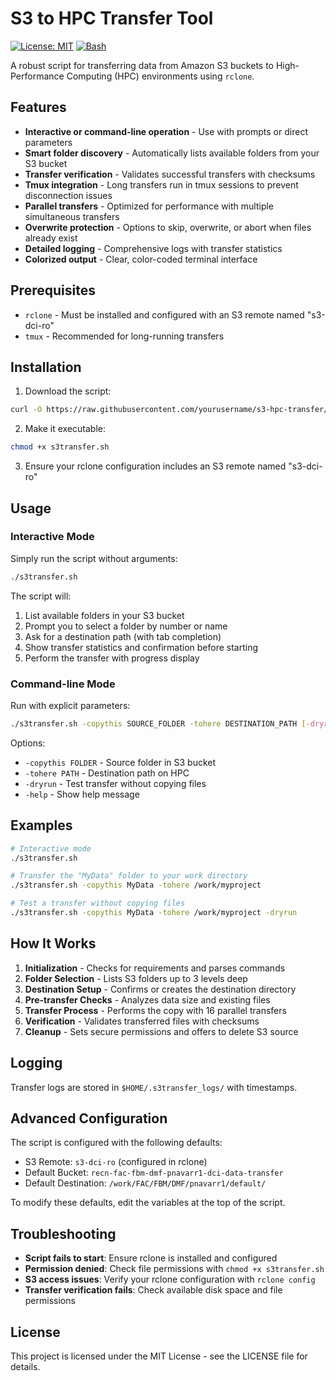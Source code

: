 # S3 to HPC Transfer Tool

[![License: MIT](https://img.shields.io/badge/License-MIT-yellow.svg)](https://opensource.org/licenses/MIT)
[![Bash](https://img.shields.io/badge/Made%20with-Bash-1f425f.svg)](https://www.gnu.org/software/bash/)

A robust script for transferring data from Amazon S3 buckets to High-Performance Computing (HPC) environments using `rclone`.

## Features

- **Interactive or command-line operation** - Use with prompts or direct parameters
- **Smart folder discovery** - Automatically lists available folders from your S3 bucket
- **Transfer verification** - Validates successful transfers with checksums
- **Tmux integration** - Long transfers run in tmux sessions to prevent disconnection issues
- **Parallel transfers** - Optimized for performance with multiple simultaneous transfers
- **Overwrite protection** - Options to skip, overwrite, or abort when files already exist
- **Detailed logging** - Comprehensive logs with transfer statistics
- **Colorized output** - Clear, color-coded terminal interface

## Prerequisites

- `rclone` - Must be installed and configured with an S3 remote named "s3-dci-ro"
- `tmux` - Recommended for long-running transfers

## Installation

1. Download the script:

```bash
curl -O https://raw.githubusercontent.com/yourusername/s3-hpc-transfer/main/s3transfer.sh
```

2. Make it executable:

```bash
chmod +x s3transfer.sh
```

3. Ensure your rclone configuration includes an S3 remote named "s3-dci-ro"

## Usage

### Interactive Mode

Simply run the script without arguments:

```bash
./s3transfer.sh
```

The script will:
1. List available folders in your S3 bucket
2. Prompt you to select a folder by number or name
3. Ask for a destination path (with tab completion)
4. Show transfer statistics and confirmation before starting
5. Perform the transfer with progress display

### Command-line Mode

Run with explicit parameters:

```bash
./s3transfer.sh -copythis SOURCE_FOLDER -tohere DESTINATION_PATH [-dryrun]
```

Options:
- `-copythis FOLDER` - Source folder in S3 bucket
- `-tohere PATH` - Destination path on HPC
- `-dryrun` - Test transfer without copying files
- `-help` - Show help message

## Examples

```bash
# Interactive mode
./s3transfer.sh

# Transfer the "MyData" folder to your work directory
./s3transfer.sh -copythis MyData -tohere /work/myproject

# Test a transfer without copying files
./s3transfer.sh -copythis MyData -tohere /work/myproject -dryrun
```

## How It Works

1. **Initialization** - Checks for requirements and parses commands
2. **Folder Selection** - Lists S3 folders up to 3 levels deep
3. **Destination Setup** - Confirms or creates the destination directory
4. **Pre-transfer Checks** - Analyzes data size and existing files
5. **Transfer Process** - Performs the copy with 16 parallel transfers
6. **Verification** - Validates transferred files with checksums
7. **Cleanup** - Sets secure permissions and offers to delete S3 source

## Logging

Transfer logs are stored in `$HOME/.s3transfer_logs/` with timestamps.

## Advanced Configuration

The script is configured with the following defaults:

- S3 Remote: `s3-dci-ro` (configured in rclone)
- Default Bucket: `recn-fac-fbm-dmf-pnavarr1-dci-data-transfer`
- Default Destination: `/work/FAC/FBM/DMF/pnavarr1/default/`

To modify these defaults, edit the variables at the top of the script.

## Troubleshooting

- **Script fails to start**: Ensure rclone is installed and configured
- **Permission denied**: Check file permissions with `chmod +x s3transfer.sh`
- **S3 access issues**: Verify your rclone configuration with `rclone config`
- **Transfer verification fails**: Check available disk space and file permissions

## License

This project is licensed under the MIT License - see the LICENSE file for details.
